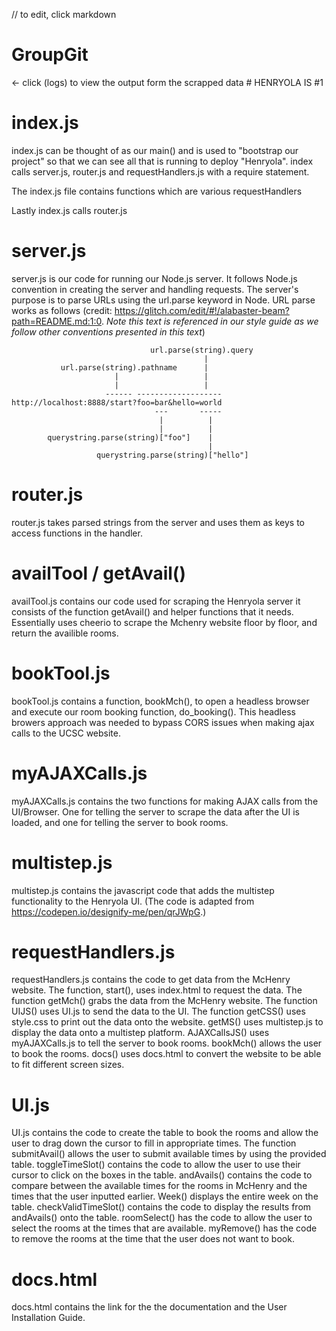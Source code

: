 // to edit, click markdown
# GroupGit

<- click (logs) to view the output form the scrapped data # HENRYOLA IS #1

# index.js 
index.js can be thought of as our main() and is used to "bootstrap our project" 
so that we can see all that is running to deploy "Henryola".
index calls server.js, router.js and requestHandlers.js with a require 
statement.

The index.js file contains functions which are various requestHandlers

Lastly index.js calls router.js

# server.js
server.js is our code for running our Node.js server.  It follows Node.js 
convention in creating the server and handling requests. The server's purpose
is to parse URLs using the url.parse keyword in Node. URL parse works as 
follows (credit: https://glitch.com/edit/#!/alabaster-beam?path=README.md:1:0. 
*Note this text is referenced in our style guide as we follow other
conventions presented in this text*)



                                   url.parse(string).query
                                               |
               url.parse(string).pathname      |
                           |                   |
                           |                   |
                         ------ -------------------
    http://localhost:8888/start?foo=bar&hello=world
                                    ---       -----
                                     |          |
                                     |          |
            querystring.parse(string)["foo"]    |
                                                |
                       querystring.parse(string)["hello"]


# router.js
router.js takes parsed strings from the server and uses them as keys to access functions in the handler.

# availTool / getAvail()
availTool.js contains our code used for scraping the Henryola server it consists of the function getAvail() and helper functions that it needs. Essentially uses cheerio to scrape the Mchenry website floor by floor, and return the availible rooms.

# bookTool.js
bookTool.js contains a function, bookMch(), to open a headless browser and execute our room booking function, do_booking(). This headless browers approach was needed to bypass CORS issues when making ajax calls to the UCSC website.

# myAJAXCalls.js
myAJAXCalls.js contains the two functions for making AJAX calls from the UI/Browser. One for telling the server to scrape the data after the UI is loaded, and one for telling the server to book rooms.

# multistep.js
multistep.js contains the javascript code that adds the multistep functionality to the Henryola UI. (The code is adapted from https://codepen.io/designify-me/pen/qrJWpG.)

# requestHandlers.js
requestHandlers.js contains the code to get data from the McHenry website. The function, start(), uses index.html to request the data. The function getMch() grabs the data from the McHenry website. The function UIJS() uses UI.js to send the data to the UI. The function getCSS() uses style.css to print out the data onto the website. getMS() uses multistep.js to display the data onto a multistep platform. AJAXCallsJS() uses myAJAXCalls.js to tell the server to book rooms. bookMch() allows the user to book the rooms. docs() uses docs.html to convert the website to be able to fit different screen sizes.

# UI.js
UI.js contains the code to create the table to book the rooms and allow the user to drag down the cursor to fill in appropriate times. The function submitAvail() allows the user to submit available times by using the provided table. toggleTimeSlot() contains the code to allow the user to use their cursor to click on the boxes in the table. andAvails() contains the code to compare between the available times for the rooms in McHenry and the times that the user inputted earlier. Week() displays the entire week on the table. checkValidTimeSlot() contains the code to display the results from andAvails() onto the table. roomSelect() has the code to allow the user to select the rooms at the times that are available. myRemove() has the code to remove the rooms at the time that the user does not want to book.

# docs.html
docs.html contains the link for the the documentation and the User Installation Guide.
